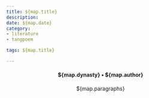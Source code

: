 ```yaml
---
title: ${map.title}
description:
date: ${map.date}
category:
- literature
- tangpoem

tags: ${map.title}

---
```


<div id="poem-author">
${map.dynasty} • ${map.author}
</div>
<div id="poem-body">
${map.paragraphs}
</div>

<style>

#poem-author {
    width: 100%;
    text-align: center;
    margin: 20px 0;
    font-weight: bold;
}
#poem-body {
    width: 100%;
    text-align: center;
}
.poem-paragraph {
    font-family: "仿宋"
}

</style>